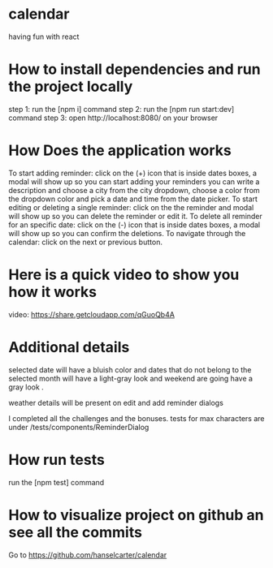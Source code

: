 # calendar

having fun with react

# How to install dependencies and run the project locally

step 1: run the [npm i] command
step 2: run the [npm run start:dev] command
step 3: open http://localhost:8080/ on your browser

# How Does the application works

To start adding reminder: click on the (+) icon that is inside dates boxes, a modal will show up so you can start adding your reminders you can write a description and choose a city from the city dropdown, choose a color from the dropdown color and pick a date and time from the date picker.
To start editing or deleting a single reminder: click on the the reminder and modal will show up so you can delete the reminder or edit it.
To delete all reminder for an specific date: click on the (-) icon that is inside dates boxes, a modal will show up so you can confirm the deletions.
To navigate through the calendar: click on the next or previous button.

# Here is a quick video to show you how it works

video: https://share.getcloudapp.com/qGuoQb4A

# Additional details

selected date will have a bluish color and dates that do not belong to the selected month will have a light-gray look and weekend are going have a gray look .

weather details will be present on edit and add reminder dialogs

I completed all the challenges and the bonuses. tests for max characters are under /tests/components/ReminderDialog

# How run tests

run the [npm test] command

# How to visualize project on github an see all the commits

Go to https://github.com/hanselcarter/calendar

